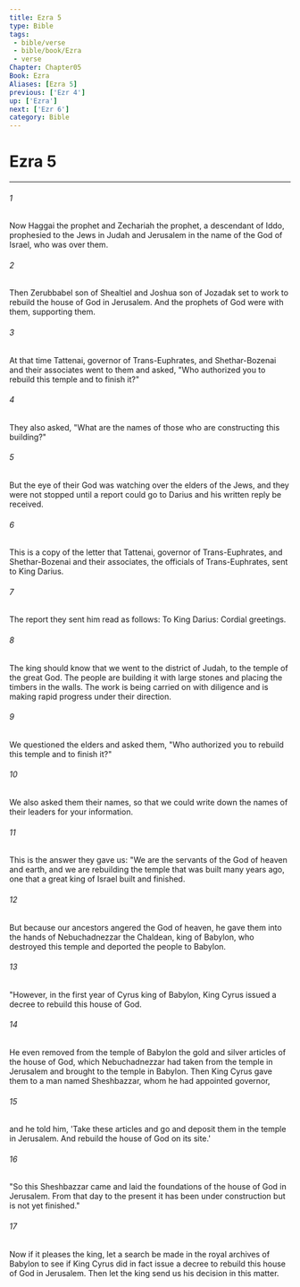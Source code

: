 ```yaml
---
title: Ezra 5
type: Bible
tags:
 - bible/verse
 - bible/book/Ezra
 - verse
Chapter: Chapter05
Book: Ezra
Aliases: [Ezra 5]
previous: ['Ezr 4']
up: ['Ezra']
next: ['Ezr 6']
category: Bible
---
```

# Ezra 5

***


###### 1 
Now Haggai the prophet and Zechariah the prophet, a descendant of Iddo, prophesied to the Jews in Judah and Jerusalem in the name of the God of Israel, who was over them. 

###### 2 
Then Zerubbabel son of Shealtiel and Joshua son of Jozadak set to work to rebuild the house of God in Jerusalem. And the prophets of God were with them, supporting them. 

###### 3 
At that time Tattenai, governor of Trans-Euphrates, and Shethar-Bozenai and their associates went to them and asked, "Who authorized you to rebuild this temple and to finish it?" 

###### 4 
They also asked, "What are the names of those who are constructing this building?" 

###### 5 
But the eye of their God was watching over the elders of the Jews, and they were not stopped until a report could go to Darius and his written reply be received. 

###### 6 
This is a copy of the letter that Tattenai, governor of Trans-Euphrates, and Shethar-Bozenai and their associates, the officials of Trans-Euphrates, sent to King Darius. 

###### 7 
The report they sent him read as follows: To King Darius: Cordial greetings. 

###### 8 
The king should know that we went to the district of Judah, to the temple of the great God. The people are building it with large stones and placing the timbers in the walls. The work is being carried on with diligence and is making rapid progress under their direction. 

###### 9 
We questioned the elders and asked them, "Who authorized you to rebuild this temple and to finish it?" 

###### 10 
We also asked them their names, so that we could write down the names of their leaders for your information. 

###### 11 
This is the answer they gave us: "We are the servants of the God of heaven and earth, and we are rebuilding the temple that was built many years ago, one that a great king of Israel built and finished. 

###### 12 
But because our ancestors angered the God of heaven, he gave them into the hands of Nebuchadnezzar the Chaldean, king of Babylon, who destroyed this temple and deported the people to Babylon. 

###### 13 
"However, in the first year of Cyrus king of Babylon, King Cyrus issued a decree to rebuild this house of God. 

###### 14 
He even removed from the temple of Babylon the gold and silver articles of the house of God, which Nebuchadnezzar had taken from the temple in Jerusalem and brought to the temple in Babylon. Then King Cyrus gave them to a man named Sheshbazzar, whom he had appointed governor, 

###### 15 
and he told him, 'Take these articles and go and deposit them in the temple in Jerusalem. And rebuild the house of God on its site.' 

###### 16 
"So this Sheshbazzar came and laid the foundations of the house of God in Jerusalem. From that day to the present it has been under construction but is not yet finished." 

###### 17 
Now if it pleases the king, let a search be made in the royal archives of Babylon to see if King Cyrus did in fact issue a decree to rebuild this house of God in Jerusalem. Then let the king send us his decision in this matter. 
